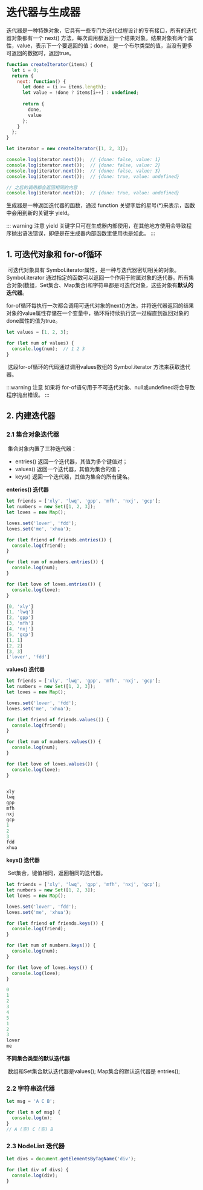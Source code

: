 # 迭代器与生成器

迭代器是一种特殊对象，它具有一些专门为迭代过程设计的专有接口，所有的迭代器对象都有一个 next() 方法，每次调用都返回一个结果对象。结果对象有两个属性，value，表示下一个要返回的值；done， 是一个布尔类型的值，当没有更多可返回的数据时，返回true。

```js
function createIterator(items) {
  let i = 0;
  return {
    next: function() {
      let done = (i >= items.length);
      let value = !done ? items[i++] : undefined;
      
      return {
        done,
        value
      };
    }
  };
}

let iterator = new createIterator([1, 2, 3]);

console.log(iterator.next());  // {done: false, value: 1}
console.log(iterator.next());  // {done: false, value: 2}
console.log(iterator.next());  // {done: false, value: 3}
console.log(iterator.next());  // {done: true, value: undefined}

// 之后的调用都会返回相同的内容
console.log(iterator.next());  // {done: true, value: undefined}
```

生成器是一种返回迭代器的函数，通过 function 关键字后的星号(*)来表示，函数中会用到新的关键字 yield。

::: warning 注意
yield 关键字只可在生成器内部使用，在其他地方使用会导致程序抛出语法错误，即便是在生成器内部函数里使用也是如此。
:::

## 1. 可迭代对象和 for-of循环

​		可迭代对象具有 Symbol.iterator属性，是一种与迭代器密切相关的对象。Symbol.iterator 通过指定的函数可以返回一个作用于附属对象的迭代器。所有集合对象(数组，Set集合、Map集合)和字符串都是可迭代对象，这些对象有**默认的迭代器**。

​		for-of循环每执行一次都会调用可迭代对象的next()方法，并将迭代器返回的结果对象的value属性存储在一个变量中，循环将持续执行这一过程直到返回对象的done属性的值为true。

```js
let values = [1, 2, 3];

for (let num of values) {
  console.log(num);  // 1 2 3
}
```

​		这段for-of循环的代码通过调用values数组的 Symbol.iterator 方法来获取迭代器。

:::warning 注意
如果将 for-of语句用于不可迭代对象、null或undefined将会导致程序抛出错误。
:::

## 2. 内建迭代器

### 2.1 集合对象迭代器

​		集合对象内置了三种迭代器：

+ entries() 返回一个迭代器，其值为多个键值对；
+ values() 返回一个迭代器，其值为集合的值；
+ keys() 返回一个迭代器，其值为集合的所有键名。

**enteries() 迭代器**

```js
let friends = ['xly', 'lwq', 'gpp', 'mfh', 'nxj', 'gcp'];
let numbers = new Set([1, 2, 3]);
let loves = new Map();

loves.set('lover', 'fdd');
loves.set('me', 'xhua');

for (let friend of friends.entries()) {
  console.log(friend);
}

for (let num of numbers.entries()) {
  console.log(num);
}

for (let love of loves.entries()) {
  console.log(love);
}

[0, 'xly']
[1, 'lwq']
[2, 'gpp']
[3, 'mfh']
[4, 'nxj']
[5, 'gcp']
[1, 1]
[2, 2]
[3, 3]
['lover', 'fdd']
```

 **values() 迭代器**

```js
let friends = ['xly', 'lwq', 'gpp', 'mfh', 'nxj', 'gcp'];
let numbers = new Set([1, 2, 3]);
let loves = new Map();

loves.set('lover', 'fdd');
loves.set('me', 'xhua');

for (let friend of friends.values()) {
  console.log(friend);
}

for (let num of numbers.values()) {
  console.log(num);
}

for (let love of loves.values()) {
  console.log(love);
}


xly
lwq
gpp
mfh
nxj
gcp
1
2
3
fdd
xhua
```

**keys() 迭代器**

​		Set集合，键值相同，返回相同的迭代器。	

```js
let friends = ['xly', 'lwq', 'gpp', 'mfh', 'nxj', 'gcp'];
let numbers = new Set([1, 2, 3]);
let loves = new Map();

loves.set('lover', 'fdd');
loves.set('me', 'xhua');

for (let friend of friends.keys()) {
  console.log(friend);
}

for (let num of numbers.keys()) {
  console.log(num);
}

for (let love of loves.keys()) {
  console.log(love);
}

0
1
2
3
4
5
1
2
3
lover
me
```

 **不同集合类型的默认迭代器**

​		数组和Set集合默认迭代器是values(); Map集合的默认迭代器是 entries();

### 2.2 字符串迭代器

```js
let msg = 'A C B';

for (let m of msg) {
  console.log(m);
}
// A (空) C (空) B
```

### 2.3 NodeList 迭代器

```js
let divs = document.getElementsByTagName('div');

for (let div of divs) {
  console.log(div);
}
```


